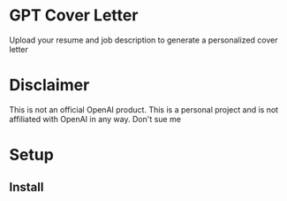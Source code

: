 # GPT Cover Letter
Upload your resume and job description to generate a personalized cover letter

# Disclaimer
This is not an official OpenAI product. This is a personal project and is not affiliated with OpenAI in any way. Don't sue me
# Setup
## Install
